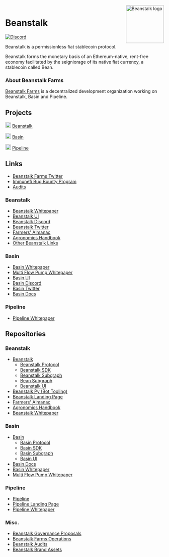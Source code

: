  <img src="https://github.com/BeanstalkFarms/Beanstalk-Brand-Assets/blob/main/BEAN/bean-128x128.png" alt="Beanstalk logo" align="right" width="120" />

# Beanstalk

[![Discord][discord-badge]][discord-url]

[discord-badge]: https://img.shields.io/discord/880413392916054098?label=Beanstalk
[discord-url]: https://discord.gg/beanstalk

Beanstalk is a permissionless fiat stablecoin protocol.

Beanstalk forms the monetary basis of an Ethereum-native, rent-free economy facilitated by the seigniorage of its native fiat currency, a stablecoin called Bean.

### About Beanstalk Farms

[Beanstalk Farms](https://docs.bean.money/almanac/governance/beanstalk-farms) is a decentralized development organization working on Beanstalk, Basin and Pipeline.

## Projects

<img src="https://github.com/BeanstalkFarms/Beanstalk-Brand-Assets/blob/main/BEAN/bean-128x128.png" alt="Beanstalk logo" width="18" /> [Beanstalk](https://bean.money/) 
 
<img src="https://github.com/BeanstalkFarms/Beanstalk-Brand-Assets/blob/main/basin/basin(green)-128x128.png" alt="Basin logo" width="18" /> [Basin](https://basin.exchange/)
 
<img src="https://github.com/BeanstalkFarms/Beanstalk-Brand-Assets/blob/main/pipeline/pipeline-128x128.png" alt="Pipeline logo" width="18" /> [Pipeline](https://evmpipeline.org/)
 
## Links

* [Beanstalk Farms Twitter](https://twitter.com/BeanstalkFarms)
* [Immunefi Bug Bounty Program](https://immunefi.com/bounty/beanstalk)
* [Audits](https://github.com/BeanstalkFarms/Beanstalk-Audits)

### Beanstalk 
* [Beanstalk Whitepaper](https://bean.money/beanstalk.pdf)
* [Beanstalk UI](https://app.bean.money)
* [Beanstalk Discord](https://discord.gg/beanstalk)
* [Beanstalk Twitter](https://twitter.com/BeanstalkFarms)
* [Farmers' Almanac](https://docs.bean.money/almanac)
* [Agronomics Handbook](https://docs.bean.money/developers)
* [Other Beanstalk Links](https://docs.bean.money/almanac/community/links)

### Basin
* [Basin Whitepaper](https://basin.exchange/basin.pdf)
* [Multi Flow Pump Whitepaper](https://basin.exchange/multi-flow-pump.pdf)
* [Basin UI](https://basin.exchange)
* [Basin Discord](https://basin.exchange/discord)
* [Basin Twitter](https://twitter.com/basinexchange)
* [Basin Docs](https://docs.basin.exchange)

### Pipeline
* [Pipeline Whitepaper](https://evmpipeline.org/pipeline.pdf)

## Repositories

### Beanstalk

* [Beanstalk](https://github.com/BeanstalkFarms/Beanstalk)
    * [Beanstalk Protocol](https://github.com/BeanstalkFarms/Beanstalk/tree/master/protocol)
    * [Beanstalk SDK](https://github.com/BeanstalkFarms/Beanstalk/tree/master/projects/sdk)
    * [Beanstalk Subgraph](https://github.com/BeanstalkFarms/Beanstalk/tree/master/projects/subgraph-beanstalk)
    * [Bean Subgraph](https://github.com/BeanstalkFarms/Beanstalk/tree/master/projects/subgraph-bean)
    * [Beanstalk UI](https://github.com/BeanstalkFarms/Beanstalk/tree/master/projects/ui)
* [Beanstalk Py (Bot Tooling)](https://github.com/BeanstalkFarms/Beanstalk-Py)
* [Beanstalk Landing Page](https://github.com/BeanstalkFarms/Beanstalk-Landing)
* [Farmers' Almanac](https://github.com/BeanstalkFarms/Farmers-Almanac)
* [Agronomics Handbook](https://github.com/BeanstalkFarms/Agronomics-Handbook)
* [Beanstalk Whitepaper](https://github.com/BeanstalkFarms/Beanstalk-Whitepaper)

### Basin

* [Basin](https://github.com/BeanstalkFarms/Basin)
    * [Basin Protocol](https://github.com/BeanstalkFarms/Basin)
    * [Basin SDK](https://github.com/BeanstalkFarms/Beanstalk/tree/master/projects/sdk-wells)
    * [Basin Subgraph](https://github.com/BeanstalkFarms/Beanstalk/tree/master/projects/subgraph-wells)
    * [Basin UI](https://github.com/BeanstalkFarms/Beanstalk/tree/master/projects/dex-ui)
* [Basin Docs](https://github.com/BeanstalkFarms/Basin-Docs)
* [Basin Whitepaper](https://github.com/BeanstalkFarms/Basin-Whitepaper)
* [Multi Flow Pump Whitepaper](https://github.com/BeanstalkFarms/Multi-Flow-Pump-Whitepaper)

### Pipeline

* [Pipeline](https://github.com/BeanstalkFarms/Pipeline)
* [Pipeline Landing Page](https://github.com/BeanstalkFarms/Pipeline-Landing)
* [Pipeline Whitepaper](https://github.com/BeanstalkFarms/Pipeline-Whitepaper)

### Misc.

* [Beanstalk Governance Proposals](https://github.com/BeanstalkFarms/Beanstalk-Governance-Proposals)
* [Beanstalk Farms Operations](https://github.com/BeanstalkFarms/Beanstalk-Farms-Operations)
* [Beanstalk Audits](https://github.com/BeanstalkFarms/Beanstalk-Audits)
* [Beanstalk Brand Assets](https://github.com/BeanstalkFarms/Beanstalk-Brand-Assets)

